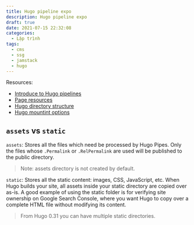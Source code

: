 ```yaml
---
title: Hugo pipeline expo
description: Hugo pipeline expo
draft: true
date: 2021-07-15 22:32:08
categories:
  - Lập trình
tags:
  - cms
  - ssg
  - jamstack
  - hugo
---
```


Resources:

- [Introduce to Hugo pipelines](https://gohugo.io/hugo-pipes/introduction/)
- [Page resources](https://gohugo.io/content-management/page-resources/)
- [Hugo directory structure](https://gohugo.io/getting-started/directory-structure/)
- [Hugo mountint options](https://gohugo.io/hugo-modules/configuration/#module-config-mounts)

## `assets` vs `static`

`assets`: Stores all the files which need be processed by Hugo Pipes. Only the files whose `.Permalink` or `.RelPermalink` are used will be published to the public directory.

> Note: assets directory is not created by default.

`static`: Stores all the static content: images, CSS, JavaScript, etc. When Hugo builds your site, all assets inside your static directory are copied over as-is. A good example of using the static folder is for verifying site ownership on Google Search Console, where you want Hugo to copy over a complete HTML file without modifying its content.

> From Hugo 0.31 you can have multiple static directories.
